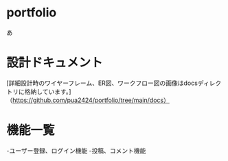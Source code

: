 # portfolio
あ

# 設計ドキュメント
[詳細設計時のワイヤーフレーム、ER図、ワークフロー図の画像はdocsディレクトリに格納しています。]（https://github.com/pua2424/portfolio/tree/main/docs）

# 機能一覧
-ユーザー登録、ログイン機能
-投稿、コメント機能
